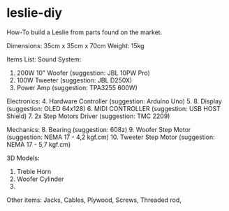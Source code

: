 # leslie-diy
How-To build a Leslie from parts found on the market.

Dimensions: 35cm x 35cm x 70cm
Weight: 15kg

Items List: 
Sound System:
1. 200W 10" Woofer (suggestion: JBL 10PW Pro)
2. 100W Tweeter (suggestion: JBL D250X) 
3. Power Amp (suggestion: TPA3255 600W)

Electronics: 
4. Hardware Controller (suggestion: Arduíno Uno)
5. 8. Display (suggestion: OLED 64x128)
6. MIDI CONTROLLER (suggestion: USB HOST Shield)
7. 2x Step Motors Driver (suggestion: TMC 2209)

Mechanics: 
8. Bearing (suggestion: 608z) 
9. Woofer Step Motor (suggestion: NEMA 17 - 4,2 kgf.cm)
10. Tweeter Step Motor (suggestion: NEMA 17 - 5,7 kgf.cm)


3D Models: 
1. Treble Horn
2. Woofer Cylinder
3. 


Other items: Jacks, Cables, Plywood, Screws, Threaded rod, 


